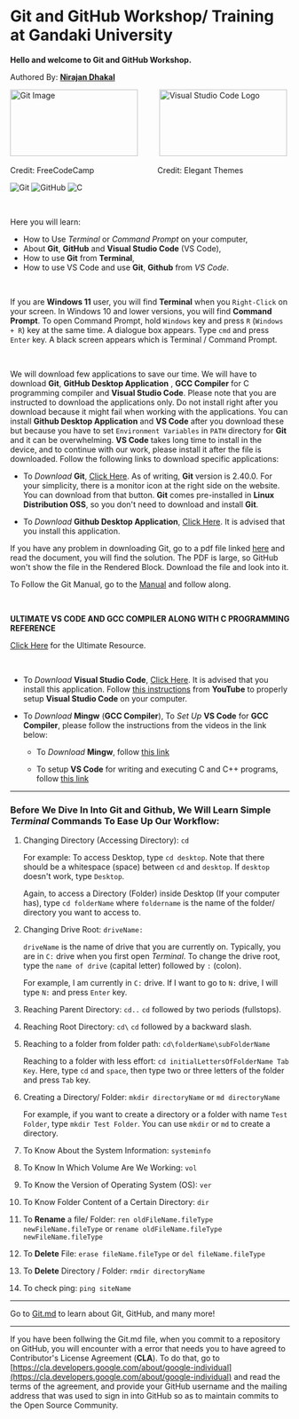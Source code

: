 # Git and GitHub Workshop/ Training at Gandaki University


<b>Hello and welcome to Git and GitHub Workshop. </b>

Authored By: **<u>Nirajan Dhakal</u>**

<img src="https://www.freecodecamp.org/news/content/images/2022/07/git-github.png" height=120 width=230 alt="Git Image">&nbsp; &nbsp; &nbsp; &nbsp;&nbsp; &nbsp;<img src="https://www.elegantthemes.com/blog/wp-content/uploads/2019/01/000-VS-Code.png" height= 120 width = 230 alt= "Visual Studio Code Logo">

Credit: FreeCodeCamp  &nbsp; &nbsp; &nbsp; &nbsp; &nbsp; &nbsp; &nbsp; &nbsp; &nbsp; &nbsp; &nbsp; &nbsp; &nbsp; &nbsp; Credit: Elegant Themes

![Git](https://img.shields.io/badge/git-%23F05033.svg?style=for-the-badge&logo=git&logoColor=white)
![GitHub](https://img.shields.io/badge/github-%23121011.svg?style=for-the-badge&logo=github&logoColor=white)
![C](https://img.shields.io/badge/c-%2300599C.svg?style=for-the-badge&logo=c&logoColor=white)

<br>

Here you will learn:
- How to Use *Terminal* or *Command Prompt* on your computer, 
- About **Git**, **GitHub** and **Visual Studio Code** (VS Code),
- How to use **Git** from **Terminal**,
- How to use VS Code and use **Git**, **Github** from *VS Code*.

<br>

If you are **Windows 11** user, you will find **Terminal** when you `Right-Click` on your screen. In Windows 10 and lower versions, you will find **Command Prompt**. To open Command Prompt, hold `Windows` key and press `R` (`Windows + R`) key at the same time. A dialogue box appears. Type `cmd` and press `Enter` key. A black screen appears which is Terminal / Command Prompt.

<br>

We will download few applications to save our time. We will have to download **Git**, **GitHub Desktop Application** , **GCC Compiler** for C programming compiler and **Visual Studio Code**. Please note that you are instructed to download the applications only. Do not install right after you download because it might fail when working with the applications. You can install **Github Desktop Application** and **VS Code** after you download these but because you have to set `Environment Variables` in `PATH` directory for **Git** and it can be overwhelming. **VS Code** takes long time to install in the device, and to continue with our work, please install it after the file is downloaded.  Follow the following links to download specific applications:


- To *Download* **Git**, [Click Here](https://git-scm.com/downloads). As of writing, **Git** version is 2.40.0. For your simplicity, there is a monitor icon at the right side on the website. You can download from that button. **Git** comes pre-installed in **Linux Distribution OSS**, so you don't need to download and install **Git**.


- To *Download* **Github Desktop Application**, [Click Here](https://desktop.github.com/). It is advised that you install this application.

If you have any problem in downloading Git, go to a pdf file linked [here](https://github.com/dhakalnirajan/git-workshop/blob/main/Git%20PDF%20Files/what%20is%20git.pdf) and read the document, you will find the solution. The PDF is large, so GitHub won't show the file in the Rendered Block. Download the file and look into it.

To Follow the Git Manual, go to the [Manual](https://github.com/dhakalnirajan/git-workshop/blob/main/Git%20PDF%20Files/Progit-Git%20Manual.pdf) and follow along.

<br>

<b> ULTIMATE VS CODE AND GCC COMPILER ALONG WITH C PROGRAMMING REFERENCE </b>
   
   [Click Here](https://youtu.be/irqbmMNs2Bo) for the Ultimate Resource.

<br>


- To *Download* **Visual Studio Code**, [Click Here](https://code.visualstudio.com/download). It is advised that you install this application. Follow [this instructions](https://youtube.com/watch?v=JPZsB_6yHVo) from **YouTube** to properly setup **Visual Studio Code** on your computer.


- To *Download* **Mingw** (**GCC Compiler**), To *Set Up* **VS Code** for **GCC Compiler**, please follow the instructions from the videos in the link below:
  

  - To *Download* **Mingw**, follow [this link](https://youtu.be/0HD0pqVtsmw)
  

  - To setup **VS Code** for writing and executing C and C++ programs, follow [this link](https://youtu.be/77v-Poud_io)


---


### Before We Dive In Into Git and Github, We Will Learn Simple *Terminal* Commands To Ease Up Our Workflow:

1. Changing Directory (Accessing Directory): ```cd```

   For example: To access Desktop, type ```cd desktop```. Note that there should be a whitespace (space) between `cd` and `desktop`. If `desktop` doesn't work, type `Desktop`.
   
   Again, to access a Directory (Folder) inside Desktop (If your computer has), type ```cd folderName``` where `foldername` is the name of the folder/ directory you want to access to.

2. Changing Drive Root: ```driveName:```
   
   ```driveName``` is the name of drive that you are currently on. Typically, you are in ```C:``` drive when you first open *Terminal*. To change the drive root, type the `name of drive` (capital letter) followed by `:` (colon).
   
   For example, I am currently in ```C:``` drive. If I want to go to ```N:``` drive, I will type ```N:``` and press `Enter` key.

3. Reaching Parent Directory: ```cd..```
  ```cd``` followed by two periods (fullstops).

4. Reaching Root Directory: ```cd\```
   `cd` followed by a backward slash.
   
5. Reaching to a folder from folder path:  ```cd\folderName\subFolderName```

   Reaching to a folder with less effort: ```cd initialLettersOfFolderName Tab Key```. Here, type `cd` and `space`, then type two or three letters of the folder and press ``Tab`` key.
   

6. Creating a Directory/ Folder: ``` mkdir directoryName ``` or ``` md directoryName ```
   
   For example, if you want to create a directory or a folder with name `Test Folder`, type `mkdir Test Folder`. You can use `mkdir` or `md` to create a directory.
   
7. To Know About the System Information: `systeminfo`

8. To Know In Which Volume Are We Working: `vol`

9. To Know the Version of Operating System (OS): `ver`

10. To Know Folder Content of a Certain Directory: `dir`

11. To **Rename** a file/ Folder: `ren oldFileName.fileType newFileName.fileType` or `rename oldFileName.fileType newFileName.fileType`

11. To **Delete** File: `erase fileName.fileType` or `del fileName.fileType`

12. To **Delete** Directory / Folder: `rmdir directoryName`

13. To check ping: `ping siteName`
   

---

Go to [Git.md](https://github.com/dhakalnirajan/git-workshop/blob/main/Git.md) to learn about Git, GitHub, and many more!

---

If you have been follwing the Git.md file, when you commit to a repository on GitHub, you will encounter with a error that needs you to have agreed to Contributor's License Agreement (**CLA**). To do that, go to [https://cla.developers.google.com/about/google-individual](https://cla.developers.google.com/about/google-individual) and read the terms of the agreement, and provide your GitHub username and the mailing address that was used to sign in into GitHub so as to maintain commits to the Open Source Community.
